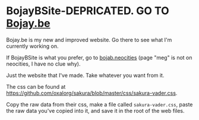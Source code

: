 # BojayBSite-DEPRICATED.     GO TO [Bojay.be](https://github.com/BojayB/Bojay.be)

Bojay.be is my new and improved website. Go there to see what I'm currently working on.

If BojayBSite is what you prefer, go to [bojab.neocities](https://bojab.neocities.org) (page "meg" is not on neocities, I have no clue why).


Just the website that I've made. Take whatever you want from it.

The css can be found at https://github.com/oxalorg/sakura/blob/master/css/sakura-vader.css. 

Copy the raw data from their css, make a file called ```sakura-vader.css```, paste the raw data you've copied into it, and save it in the root of the web files.

